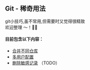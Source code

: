 ## Git - 稀奇用法  

git小技巧,虽不常用,但需要时又觉得很精致   
欢迎整理 ～！:clap::clap:

#### 目前包含以下内容：  
- [合并不同仓库](Git-Merge-Repositories.md)   
- [多用户配置](Git-Multi-user.md)   
- [删除敏感记录](Git-Removing-Private-Data.md) （TODO）
